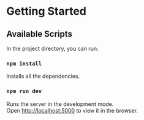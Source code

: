 # Getting Started 

## Available Scripts

In the project directory, you can run:

### `npm install`

Installs all the dependencies.

### `npm run dev`

Runs the server in the development mode.\
Open [http://localhost:5000](http://localhost:5000) to view it in the browser.

